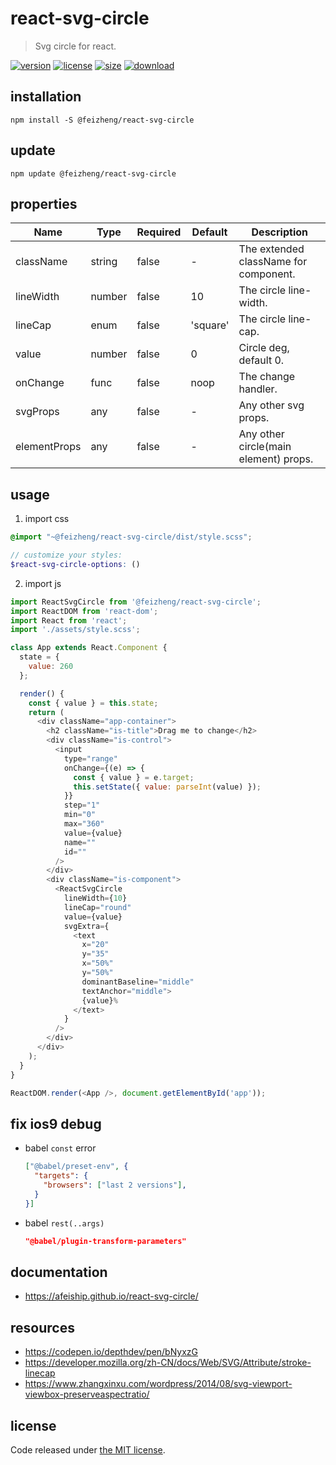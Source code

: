 # react-svg-circle
> Svg circle for react.

[![version][version-image]][version-url]
[![license][license-image]][license-url]
[![size][size-image]][size-url]
[![download][download-image]][download-url]

## installation
```shell
npm install -S @feizheng/react-svg-circle
```

## update
```shell
npm update @feizheng/react-svg-circle
```

## properties
| Name         | Type   | Required | Default  | Description                           |
| ------------ | ------ | -------- | -------- | ------------------------------------- |
| className    | string | false    | -        | The extended className for component. |
| lineWidth    | number | false    | 10       | The circle line-width.                |
| lineCap      | enum   | false    | 'square' | The circle line-cap.                  |
| value        | number | false    | 0        | Circle deg, default 0.                |
| onChange     | func   | false    | noop     | The change handler.                   |
| svgProps     | any    | false    | -        | Any other svg props.                  |
| elementProps | any    | false    | -        | Any other circle(main element) props. |


## usage
1. import css
  ```scss
  @import "~@feizheng/react-svg-circle/dist/style.scss";

  // customize your styles:
  $react-svg-circle-options: ()
  ```
2. import js
  ```js
  import ReactSvgCircle from '@feizheng/react-svg-circle';
  import ReactDOM from 'react-dom';
  import React from 'react';
  import './assets/style.scss';

  class App extends React.Component {
    state = {
      value: 260
    };

    render() {
      const { value } = this.state;
      return (
        <div className="app-container">
          <h2 className="is-title">Drag me to change</h2>
          <div className="is-control">
            <input
              type="range"
              onChange={(e) => {
                const { value } = e.target;
                this.setState({ value: parseInt(value) });
              }}
              step="1"
              min="0"
              max="360"
              value={value}
              name=""
              id=""
            />
          </div>
          <div className="is-component">
            <ReactSvgCircle
              lineWidth={10}
              lineCap="round"
              value={value}
              svgExtra={
                <text
                  x="20"
                  y="35"
                  x="50%"
                  y="50%"
                  dominantBaseline="middle"
                  textAnchor="middle">
                  {value}%
                </text>
              }
            />
          </div>
        </div>
      );
    }
  }

  ReactDOM.render(<App />, document.getElementById('app'));

  ```

## fix ios9 debug
- babel `const` error
  ```json
  ["@babel/preset-env", {
    "targets": {
      "browsers": ["last 2 versions"],
    }
  }]
  ```
- babel `rest(..args)`
  ```json
  "@babel/plugin-transform-parameters"
  ```

## documentation
- https://afeiship.github.io/react-svg-circle/

## resources
- https://codepen.io/depthdev/pen/bNyxzG
- https://developer.mozilla.org/zh-CN/docs/Web/SVG/Attribute/stroke-linecap
- https://www.zhangxinxu.com/wordpress/2014/08/svg-viewport-viewbox-preserveaspectratio/


## license
Code released under [the MIT license](https://github.com/afeiship/react-svg-circle/blob/master/LICENSE.txt).

[version-image]: https://img.shields.io/npm/v/@feizheng/react-svg-circle
[version-url]: https://npmjs.org/package/@feizheng/react-svg-circle

[license-image]: https://img.shields.io/npm/l/@feizheng/react-svg-circle
[license-url]: https://github.com/afeiship/react-svg-circle/blob/master/LICENSE.txt

[size-image]: https://img.shields.io/bundlephobia/minzip/@feizheng/react-svg-circle
[size-url]: https://github.com/afeiship/react-svg-circle/blob/master/dist/react-svg-circle.min.js

[download-image]: https://img.shields.io/npm/dm/@feizheng/react-svg-circle
[download-url]: https://www.npmjs.com/package/@feizheng/react-svg-circle
